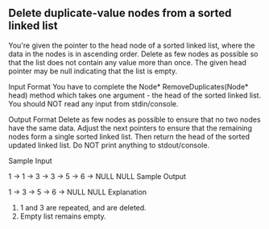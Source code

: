 Delete duplicate-value nodes from a sorted linked list
------------------------------------------------------------------------------------------------------------------------------
You're given the pointer to the head node of a sorted linked list, where the data in the nodes is in ascending order. Delete as few nodes as possible so that the list does not contain any value more than once. The given head pointer may be null indicating that the list is empty.

Input Format 
You have to complete the Node* RemoveDuplicates(Node* head) method which takes one argument - the head of the sorted linked list. You should NOT read any input from stdin/console.

Output Format 
Delete as few nodes as possible to ensure that no two nodes have the same data. Adjust the next pointers to ensure that the remaining nodes form a single sorted linked list. Then return the head of the sorted updated linked list. Do NOT print anything to stdout/console.

Sample Input

1 -> 1 -> 3 -> 3 -> 5 -> 6 -> NULL
NULL
Sample Output

1 -> 3 -> 5 -> 6 -> NULL
NULL
Explanation 
1. 1 and 3 are repeated, and are deleted. 
2. Empty list remains empty.
